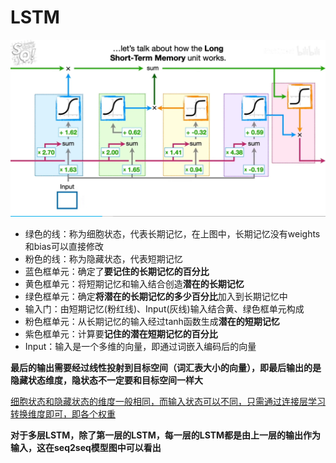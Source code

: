 # LSTM

![](resource/LSTM.png)

- 绿色的线：称为细胞状态，代表长期记忆，在上图中，长期记忆没有weights和bias可以直接修改
- 粉色的线：称为隐藏状态，代表短期记忆
- 蓝色框单元：确定了**要记住的长期记忆的百分比**
- 黄色框单元：将短期记忆和输入结合创造**潜在的长期记忆**
- 绿色框单元：确定**将潜在的长期记忆的多少百分比**加入到长期记忆中
- 输入门：由短期记忆(粉红线)、Input(灰线)输入结合黄、绿色框单元构成
- 粉色框单元：从长期记忆的输入经过tanh函数生成**潜在的短期记忆**
- 紫色框单元：计算要**记住的潜在短期记忆的百分比**
- Input：输入是一个多维的向量，即通过词嵌入编码后的向量





**最后的输出需要经过线性投射到目标空间（词汇表大小的向量），即最后输出的是隐藏状态维度，隐状态不一定要和目标空间一样大**



<u>细胞状态和隐藏状态的维度一般相同，而输入状态可以不同，只需通过连接层学习转换维度即可，即各个权重</u>





**对于多层LSTM，除了第一层的LSTM，每一层的LSTM都是由上一层的输出作为输入，这在seq2seq模型图中可以看出**

